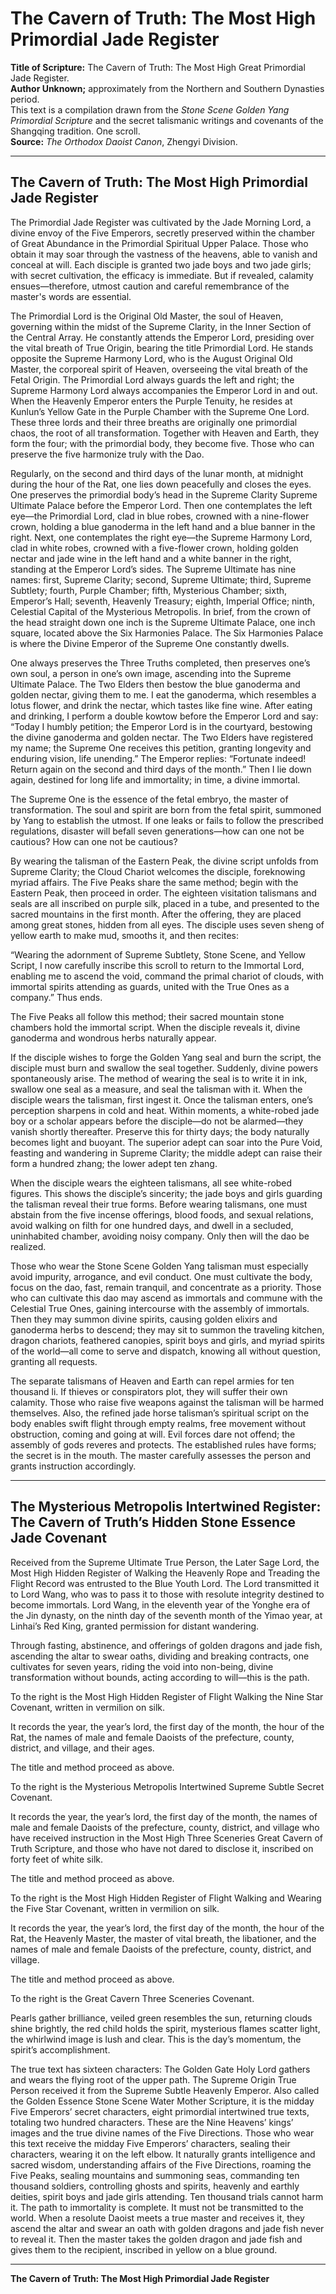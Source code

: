 # The Cavern of Truth: The Most High Primordial Jade Register

**Title of Scripture:** The Cavern of Truth: The Most High Great Primordial Jade Register.  
**Author Unknown;** approximately from the Northern and Southern Dynasties period.  
This text is a compilation drawn from the *Stone Scene Golden Yang Primordial Scripture* and the secret talismanic writings and covenants of the Shangqing tradition. One scroll.  
**Source:** *The Orthodox Daoist Canon*, Zhengyi Division.

---

## The Cavern of Truth: The Most High Primordial Jade Register

The Primordial Jade Register was cultivated by the Jade Morning Lord, a divine envoy of the Five Emperors, secretly preserved within the chamber of Great Abundance in the Primordial Spiritual Upper Palace. Those who obtain it may soar through the vastness of the heavens, able to vanish and conceal at will. Each disciple is granted two jade boys and two jade girls; with secret cultivation, the efficacy is immediate. But if revealed, calamity ensues—therefore, utmost caution and careful remembrance of the master's words are essential.

The Primordial Lord is the Original Old Master, the soul of Heaven, governing within the midst of the Supreme Clarity, in the Inner Section of the Central Array. He constantly attends the Emperor Lord, presiding over the vital breath of True Origin, bearing the title Primordial Lord. He stands opposite the Supreme Harmony Lord, who is the August Original Old Master, the corporeal spirit of Heaven, overseeing the vital breath of the Fetal Origin. The Primordial Lord always guards the left and right; the Supreme Harmony Lord always accompanies the Emperor Lord in and out. When the Heavenly Emperor enters the Purple Tenuity, he resides at Kunlun’s Yellow Gate in the Purple Chamber with the Supreme One Lord. These three lords and their three breaths are originally one primordial chaos, the root of all transformation. Together with Heaven and Earth, they form the four; with the primordial body, they become five. Those who can preserve the five harmonize truly with the Dao.

Regularly, on the second and third days of the lunar month, at midnight during the hour of the Rat, one lies down peacefully and closes the eyes. One preserves the primordial body’s head in the Supreme Clarity Supreme Ultimate Palace before the Emperor Lord. Then one contemplates the left eye—the Primordial Lord, clad in blue robes, crowned with a nine-flower crown, holding a blue ganoderma in the left hand and a blue banner in the right. Next, one contemplates the right eye—the Supreme Harmony Lord, clad in white robes, crowned with a five-flower crown, holding golden nectar and jade wine in the left hand and a white banner in the right, standing at the Emperor Lord’s sides. The Supreme Ultimate has nine names: first, Supreme Clarity; second, Supreme Ultimate; third, Supreme Subtlety; fourth, Purple Chamber; fifth, Mysterious Chamber; sixth, Emperor’s Hall; seventh, Heavenly Treasury; eighth, Imperial Office; ninth, Celestial Capital of the Mysterious Metropolis. In brief, from the crown of the head straight down one inch is the Supreme Ultimate Palace, one inch square, located above the Six Harmonies Palace. The Six Harmonies Palace is where the Divine Emperor of the Supreme One constantly dwells.

One always preserves the Three Truths completed, then preserves one’s own soul, a person in one’s own image, ascending into the Supreme Ultimate Palace. The Two Elders then bestow the blue ganoderma and golden nectar, giving them to me. I eat the ganoderma, which resembles a lotus flower, and drink the nectar, which tastes like fine wine. After eating and drinking, I perform a double kowtow before the Emperor Lord and say: “Today I humbly petition; the Emperor Lord is in the courtyard, bestowing the divine ganoderma and golden nectar. The Two Elders have registered my name; the Supreme One receives this petition, granting longevity and enduring vision, life unending.” The Emperor replies: “Fortunate indeed! Return again on the second and third days of the month.” Then I lie down again, destined for long life and immortality; in time, a divine immortal.

The Supreme One is the essence of the fetal embryo, the master of transformation. The soul and spirit are born from the fetal spirit, summoned by Yang to establish the utmost. If one leaks or fails to follow the prescribed regulations, disaster will befall seven generations—how can one not be cautious? How can one not be cautious?

By wearing the talisman of the Eastern Peak, the divine script unfolds from Supreme Clarity; the Cloud Chariot welcomes the disciple, foreknowing myriad affairs. The Five Peaks share the same method; begin with the Eastern Peak, then proceed in order. The eighteen visitation talismans and seals are all inscribed on purple silk, placed in a tube, and presented to the sacred mountains in the first month. After the offering, they are placed among great stones, hidden from all eyes. The disciple uses seven sheng of yellow earth to make mud, smooths it, and then recites:

“Wearing the adornment of Supreme Subtlety, Stone Scene, and Yellow Script, I now carefully inscribe this scroll to return to the Immortal Lord, enabling me to ascend the void, command the primal chariot of clouds, with immortal spirits attending as guards, united with the True Ones as a company.” Thus ends.

The Five Peaks all follow this method; their sacred mountain stone chambers hold the immortal script. When the disciple reveals it, divine ganoderma and wondrous herbs naturally appear.

If the disciple wishes to forge the Golden Yang seal and burn the script, the disciple must burn and swallow the seal together. Suddenly, divine powers spontaneously arise. The method of wearing the seal is to write it in ink, swallow one seal as a measure, and seal the talisman with it. When the disciple wears the talisman, first ingest it. Once the talisman enters, one’s perception sharpens in cold and heat. Within moments, a white-robed jade boy or a scholar appears before the disciple—do not be alarmed—they vanish shortly thereafter. Preserve this for thirty days; the body naturally becomes light and buoyant. The superior adept can soar into the Pure Void, feasting and wandering in Supreme Clarity; the middle adept can raise their form a hundred zhang; the lower adept ten zhang.

When the disciple wears the eighteen talismans, all see white-robed figures. This shows the disciple’s sincerity; the jade boys and girls guarding the talisman reveal their true forms. Before wearing talismans, one must abstain from the five incense offerings, blood foods, and sexual relations, avoid walking on filth for one hundred days, and dwell in a secluded, uninhabited chamber, avoiding noisy company. Only then will the dao be realized.

Those who wear the Stone Scene Golden Yang talisman must especially avoid impurity, arrogance, and evil conduct. One must cultivate the body, focus on the dao, fast, remain tranquil, and concentrate as a priority. Those who can cultivate this dao may ascend as immortals and commune with the Celestial True Ones, gaining intercourse with the assembly of immortals. Then they may summon divine spirits, causing golden elixirs and ganoderma herbs to descend; they may sit to summon the traveling kitchen, dragon chariots, feathered canopies, spirit boys and girls, and myriad spirits of the world—all come to serve and dispatch, knowing all without question, granting all requests.

The separate talismans of Heaven and Earth can repel armies for ten thousand li. If thieves or conspirators plot, they will suffer their own calamity. Those who raise five weapons against the talisman will be harmed themselves. Also, the refined jade horse talisman’s spiritual script on the body enables swift flight through empty realms, free movement without obstruction, coming and going at will. Evil forces dare not offend; the assembly of gods reveres and protects. The established rules have forms; the secret is in the mouth. The master carefully assesses the person and grants instruction accordingly.

---

## The Mysterious Metropolis Intertwined Register: The Cavern of Truth’s Hidden Stone Essence Jade Covenant

Received from the Supreme Ultimate True Person, the Later Sage Lord, the Most High Hidden Register of Walking the Heavenly Rope and Treading the Flight Record was entrusted to the Blue Youth Lord. The Lord transmitted it to Lord Wang, who was to pass it to those with resolute integrity destined to become immortals. Lord Wang, in the eleventh year of the Yonghe era of the Jin dynasty, on the ninth day of the seventh month of the Yimao year, at Linhai’s Red King, granted permission for distant wandering.

Through fasting, abstinence, and offerings of golden dragons and jade fish, ascending the altar to swear oaths, dividing and breaking contracts, one cultivates for seven years, riding the void into non-being, divine transformation without bounds, acting according to will—this is the path.

To the right is the Most High Hidden Register of Flight Walking the Nine Star Covenant, written in vermilion on silk.

It records the year, the year’s lord, the first day of the month, the hour of the Rat, the names of male and female Daoists of the prefecture, county, district, and village, and their ages.

The title and method proceed as above.

To the right is the Mysterious Metropolis Intertwined Supreme Subtle Secret Covenant.

It records the year, the year’s lord, the first day of the month, the names of male and female Daoists of the prefecture, county, district, and village who have received instruction in the Most High Three Sceneries Great Cavern of Truth Scripture, and those who have not dared to disclose it, inscribed on forty feet of white silk.

The title and method proceed as above.

To the right is the Most High Hidden Register of Flight Walking and Wearing the Five Star Covenant, written in vermilion on silk.

It records the year, the year’s lord, the first day of the month, the hour of the Rat, the Heavenly Master, the master of vital breath, the libationer, and the names of male and female Daoists of the prefecture, county, district, and village.

The title and method proceed as above.

To the right is the Great Cavern Three Sceneries Covenant.

Pearls gather brilliance, veiled green resembles the sun, returning clouds shine brightly, the red child holds the spirit, mysterious flames scatter light, the whirlwind image is lush and clear. This is the day’s momentum, the spirit’s accomplishment.

The true text has sixteen characters: The Golden Gate Holy Lord gathers and wears the flying root of the upper path. The Supreme Origin True Person received it from the Supreme Subtle Heavenly Emperor. Also called the Golden Essence Stone Scene Water Mother Scripture, it is the midday Five Emperors’ secret characters, eight primordial intertwined true texts, totaling two hundred characters. These are the Nine Heavens’ kings’ images and the true divine names of the Five Directions. Those who wear this text receive the midday Five Emperors’ characters, sealing their characters, wearing it on the left elbow. It naturally grants intelligence and sacred wisdom, understanding affairs of the Five Directions, roaming the Five Peaks, sealing mountains and summoning seas, commanding ten thousand soldiers, controlling ghosts and spirits, heavenly and earthly deities, spirit boys and jade girls attending. Ten thousand trials cannot harm it. The path to immortality is complete. It must not be transmitted to the world. When a resolute Daoist meets a true master and receives it, they ascend the altar and swear an oath with golden dragons and jade fish never to reveal it. Then the master takes the golden dragon and jade fish and gives them to the recipient, inscribed in yellow on a blue ground.

---

**The Cavern of Truth: The Most High Primordial Jade Register**